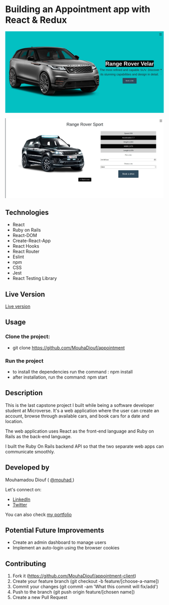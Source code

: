 # Building an Appointment app with React & Redux
![screenshot](./src/Images/appointment_screenshot_one.jpg)


![screenshot](./src/Images/appointment_screenshot_two.jpg)


## Technologies

- React
- Ruby on Rails
- React-DOM
- Create-React-App
- React Hooks
- React Router
- Eslint
- npm
- CSS
- Jest
- React Testing Library

## Live Version 
<a href="https://appointcar.netlify.app/" target="_blank" > Live version </a>

## Usage 

### Clone the project: 
 - git clone https://github.com/MouhaDiouf/appointment
 
 ### Run the project
 - to install the dependencies run the command : npm install 
 - after installation, run the command: npm start

## Description 
This is the last capstone project I built while being a software developer student at Microverse. It's a web application where the user can create an account, browse through available cars, and book cars for a date and location.

The web application uses React as the front-end language and Ruby on Rails as the back-end language. 

I built the Ruby On Rails backend API so that the two separate web apps can communicate smoothly.  


## Developed by

Mouhamadou Diouf ( <a href="https://github.com/MouhaDiouf"> @mouhad </a>)

Let's connect on: 

-  <a href="https://www.linkedin.com/in/mouha-diouf/" target="_blank" > LinkedIn </a>
- <a href="https://twitter.com/mouhamadiouf" target="_blank"> Twitter</a>

You can also check <a href="https://mouhadiouf.com/" target="_blank"> my portfolio </a>

## Potential Future Improvements 

- Create an admin dashboard to manage users
- Implement an auto-login using the browser cookies 


## Contributing

1. Fork it (https://github.com/MouhaDiouf/appointment-client)
2. Create your feature branch (git checkout -b feature/[choose-a-name])
3. Commit your changes (git commit -am 'What this commit will fix/add')
4. Push to the branch (git push origin feature/[chosen name])
5. Create a new Pull Request
